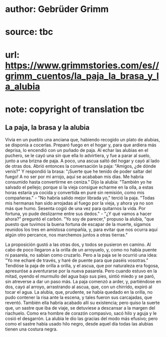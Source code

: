# author: Gebrüder Grimm
# source: tbc
# url: https://www.grimmstories.com/es//grimm_cuentos/la_paja_la_brasa_y_la_alubia
# note: copyright of translation tbc

## La paja, la brasa y la alubia 

Vivía en un pueblo una anciana que, habiendo recogido un plato de
alubias, se disponía a cocerlas. Preparó fuego en el hogar y, para que
ardiera más deprisa, lo encendió con un puñado de paja. Al echar las
alubias en el puchero, se le cayó una sin que ella lo advirtiera, y fue
a parar al suelo, junto a una brizna de paja. A poco, una ascua saltó
del hogar y cayó al lado de otras dos. Abrió entonces la conversación la
paja: "Amigos, ¿de dónde venís?" Y respondió la brasa: "¡Suerte que
he tenido de poder saltar del fuego! A no ser por mi arrojo, aquí se
acababan mis días. Me habría consumido hasta convertirme en ceniza."
Dijo la alubia: "También yo he salvado el pellejo; porque si la vieja
consigue echarme en la olla, a estas horas estaría ya cocida y
convertida en puré sin remisión, como mis compañeras." - "No habría
salido mejor librada yo," terció la paja. "Todas mis hermanas han sido
arrojadas al fuego por la vieja, y ahora ya no son más que humo. Sesenta
cogió de una vez para quitarnos la vida. Por fortuna, yo pude deslizarme
entre sus dedos." - "¿Y qué vamos a hacer ahora?" preguntó el carbón.
"Yo soy de parecer," propuso la alubia, "que puesto que tuvimos la
buena fortuna de escapar de la muerte, sigamos reunidos los tres en
amistosa compañía, y, para evitar que nos ocurra aquí algún otro
percance, nos marchemos juntos a otras tierras."

La proposición gustó a las otras dos, y todos se pusieron en camino. Al
cabo de poco llegaron a la orilla de un arroyuelo, y, como no había
puente ni pasarela, no sabían como cruzarlo. Pero a la paja se le
ocurrió una idea: "Yo me echaré de través, y haré de puente para que
paséis vosotras." Tendióse la paja de orilla a orilla, y el ascua, que
por naturaleza era fogosa, apresuróse a aventurarse por la nueva
pasarela. Pero cuando estuvo en la mitad, oyendo el murmullo del agua
bajo sus pies, sintió miedo y se paró, sin atreverse a dar un paso más.
La paja comenzó a arder, y, partiéndose en dos, cayó al arroyo,
arrastrando al ascua, que, con un chirrido, expiró al tocar el agua. La
alubia, que, prudente, se había quedado en la orilla, no pudo contener
la risa ante la escena, y tales fueron sus carcajadas, que reventó.
También ella habría acabado allí su existencia; pero quiso la suerte
que, un sastre que iba de viaje, se detuviese a descansar a la margen
del riachuelo. Como era hombre de corazón compasivo, sacó hilo y aguja y
le cosió el desgarrón. La alubia le dio las gracias del modo más
efusivo; pero como el sastre había usado hilo negro, desde aquel día
todas las alubias tienen una costura negra.
